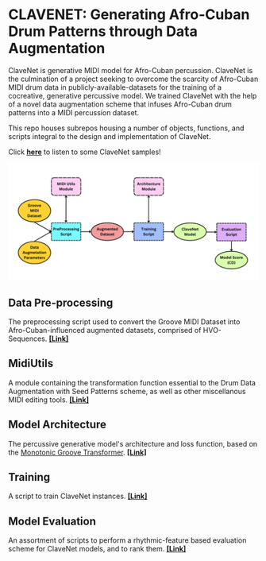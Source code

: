# CLAVENET: Generating Afro-Cuban Drum Patterns through Data Augmentation

ClaveNet is generative MIDI model for Afro-Cuban percussion. ClaveNet is the culmination of a project seeking to overcome the scarcity of Afro-Cuban MIDI drum data in publicly-available-datasets for the training of a cocreative, generative percussive model. We trained ClaveNet with the help of a novel data augmentation scheme that infuses Afro-Cuban drum patterns into a MIDI percussion dataset.

This repo houses subrepos housing a number of objects, functions, and scripts integral to the design and implementation of ClaveNet.

Click [**here**](https://dafg05.github.io/ClaveNet-Samples/) to listen to some ClaveNet samples!


![Data flow for trainining a ClaveNet model.](assets/PreProcessingScript.png)

## Data Pre-processing

The preprocessing script used to convert the Groove MIDI Dataset into Afro-Cuban-influenced augmented datasets, comprised of HVO-Sequences.
[**[Link]**](https://github.com/dafg05/ClaveNet-Preprocessing)

## MidiUtils

A module containing the transformation function essential to the Drum Data Augmentation with Seed Patterns scheme, as well as other miscellanous MIDI editing tools.
[**[Link]**](https://github.com/dafg05/ClaveNet-MidiUtils) 

## Model Architecture

The percussive generative model's architecture and loss function, based on the [Monotonic Groove Transformer](https://github.com/behzadhaki/MonotonicGrooveTransformer).
[**[Link]**](https://github.com/dafg05/ClaveNet-Architecture)

## Training

A script to train ClaveNet instances.
[**[Link]**](https://github.com/dafg05/ClaveNet-Training)

## Model Evaluation

An assortment of scripts to perform a rhythmic-feature based evaluation scheme for ClaveNet models, and to rank them.
[**[Link]**](https://github.com/dafg05/ClaveNet-Evaluation)
